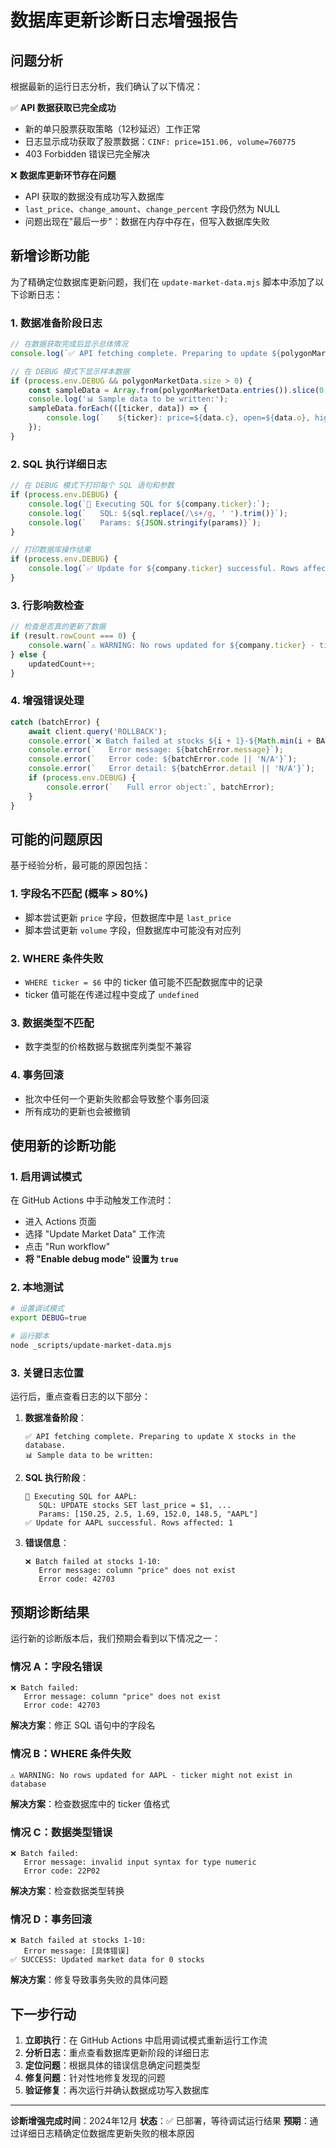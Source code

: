 # 数据库更新诊断日志增强报告

## 问题分析

根据最新的运行日志分析，我们确认了以下情况：

✅ **API 数据获取已完全成功**
- 新的单只股票获取策略（12秒延迟）工作正常
- 日志显示成功获取了股票数据：`CINF: price=151.06, volume=760775`
- 403 Forbidden 错误已完全解决

❌ **数据库更新环节存在问题**
- API 获取的数据没有成功写入数据库
- `last_price`、`change_amount`、`change_percent` 字段仍然为 NULL
- 问题出现在"最后一步"：数据在内存中存在，但写入数据库失败

## 新增诊断功能

为了精确定位数据库更新问题，我们在 `update-market-data.mjs` 脚本中添加了以下诊断日志：

### 1. 数据准备阶段日志

```javascript
// 在数据获取完成后显示总体情况
console.log(`✅ API fetching complete. Preparing to update ${polygonMarketData.size} stocks in the database.`);

// 在 DEBUG 模式下显示样本数据
if (process.env.DEBUG && polygonMarketData.size > 0) {
    const sampleData = Array.from(polygonMarketData.entries()).slice(0, 3);
    console.log('📊 Sample data to be written:');
    sampleData.forEach(([ticker, data]) => {
        console.log(`   ${ticker}: price=${data.c}, open=${data.o}, high=${data.h}, low=${data.l}`);
    });
}
```

### 2. SQL 执行详细日志

```javascript
// 在 DEBUG 模式下打印每个 SQL 语句和参数
if (process.env.DEBUG) {
    console.log(`🔄 Executing SQL for ${company.ticker}:`);
    console.log(`   SQL: ${sql.replace(/\s+/g, ' ').trim()}`);
    console.log(`   Params: ${JSON.stringify(params)}`);
}

// 打印数据库操作结果
if (process.env.DEBUG) {
    console.log(`✅ Update for ${company.ticker} successful. Rows affected: ${result.rowCount}`);
}
```

### 3. 行影响数检查

```javascript
// 检查是否真的更新了数据
if (result.rowCount === 0) {
    console.warn(`⚠️ WARNING: No rows updated for ${company.ticker} - ticker might not exist in database`);
} else {
    updatedCount++;
}
```

### 4. 增强错误处理

```javascript
catch (batchError) {
    await client.query('ROLLBACK');
    console.error(`❌ Batch failed at stocks ${i + 1}-${Math.min(i + BATCH_SIZE, companiesArray.length)}:`);
    console.error(`   Error message: ${batchError.message}`);
    console.error(`   Error code: ${batchError.code || 'N/A'}`);
    console.error(`   Error detail: ${batchError.detail || 'N/A'}`);
    if (process.env.DEBUG) {
        console.error(`   Full error object:`, batchError);
    }
}
```

## 可能的问题原因

基于经验分析，最可能的原因包括：

### 1. 字段名不匹配 (概率 > 80%)
- 脚本尝试更新 `price` 字段，但数据库中是 `last_price`
- 脚本尝试更新 `volume` 字段，但数据库中可能没有对应列

### 2. WHERE 条件失败
- `WHERE ticker = $6` 中的 ticker 值可能不匹配数据库中的记录
- ticker 值可能在传递过程中变成了 `undefined`

### 3. 数据类型不匹配
- 数字类型的价格数据与数据库列类型不兼容

### 4. 事务回滚
- 批次中任何一个更新失败都会导致整个事务回滚
- 所有成功的更新也会被撤销

## 使用新的诊断功能

### 1. 启用调试模式

在 GitHub Actions 中手动触发工作流时：
- 进入 Actions 页面
- 选择 "Update Market Data" 工作流
- 点击 "Run workflow"
- **将 "Enable debug mode" 设置为 `true`**

### 2. 本地测试

```bash
# 设置调试模式
export DEBUG=true

# 运行脚本
node _scripts/update-market-data.mjs
```

### 3. 关键日志位置

运行后，重点查看日志的以下部分：

1. **数据准备阶段**：
   ```
   ✅ API fetching complete. Preparing to update X stocks in the database.
   📊 Sample data to be written:
   ```

2. **SQL 执行阶段**：
   ```
   🔄 Executing SQL for AAPL:
      SQL: UPDATE stocks SET last_price = $1, ...
      Params: [150.25, 2.5, 1.69, 152.0, 148.5, "AAPL"]
   ✅ Update for AAPL successful. Rows affected: 1
   ```

3. **错误信息**：
   ```
   ❌ Batch failed at stocks 1-10:
      Error message: column "price" does not exist
      Error code: 42703
   ```

## 预期诊断结果

运行新的诊断版本后，我们预期会看到以下情况之一：

### 情况 A：字段名错误
```
❌ Batch failed:
   Error message: column "price" does not exist
   Error code: 42703
```
**解决方案**：修正 SQL 语句中的字段名

### 情况 B：WHERE 条件失败
```
⚠️ WARNING: No rows updated for AAPL - ticker might not exist in database
```
**解决方案**：检查数据库中的 ticker 值格式

### 情况 C：数据类型错误
```
❌ Batch failed:
   Error message: invalid input syntax for type numeric
   Error code: 22P02
```
**解决方案**：检查数据类型转换

### 情况 D：事务回滚
```
❌ Batch failed at stocks 1-10:
   Error message: [具体错误]
✅ SUCCESS: Updated market data for 0 stocks
```
**解决方案**：修复导致事务失败的具体问题

## 下一步行动

1. **立即执行**：在 GitHub Actions 中启用调试模式重新运行工作流
2. **分析日志**：重点查看数据库更新阶段的详细日志
3. **定位问题**：根据具体的错误信息确定问题类型
4. **修复问题**：针对性地修复发现的问题
5. **验证修复**：再次运行并确认数据成功写入数据库

---

**诊断增强完成时间**：2024年12月
**状态**：✅ 已部署，等待调试运行结果
**预期**：通过详细日志精确定位数据库更新失败的根本原因